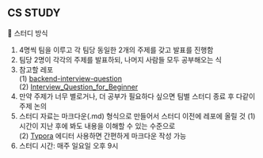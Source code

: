 ## CS STUDY

📌 스터디 방식
  1. 4명씩 팀을 이루고 각 팀당 동일한 2개의 주제를 갖고 발표를 진행함
  2. 팀당 2명이 각각의 주제를 발표하되, 나머지 사람들 모두 공부해오는 식
  3. 참고할 레포<br />
    (1) [backend-interview-question](https://github.com/ksundong/backend-interview-question)<br />
    (2) [Interview_Question_for_Beginner](https://github.com/JaeYeopHan/Interview_Question_for_Beginner/tree/master/OS)
  4. 만약 주제가 너무 별로거나, 더 공부가 필요하다 싶으면 팀별 스터디 종료 후 다같이 주제 논의
  5. 스터디 자료는 마크다운(.md) 형식으로 만들어서 스터디 이전에 레포에 올릴 것
    (1) 시간이 지난 후에 봐도 내용을 이해할 수 있는 수준으로<br />
    (2) [Typora](https://typora.io) 에디터 사용하면 간편하게 마크다운 작성 가능<br />
  6. 스터디 시간: 매주 일요일 오후 9시
